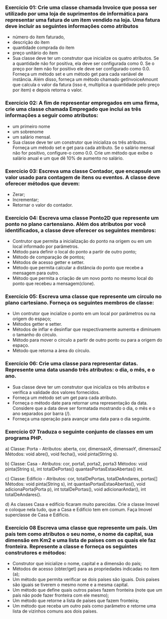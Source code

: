 ### Exercício 01: Crie uma classe chamada Invoice que possa ser utilizado por uma loja de suprimentos de informática para representar uma fatura de um item vendido na loja. Uma fatura deve incluir as seguintes informações como atributos

* número do item faturado,
* descrição do item
* quantidade comprada do item
* preço unitário do item
* Sua classe deve ter um construtor que inicialize os quatro atributos. Se a quantidade não for positiva, ela deve ser configurada como 0. Se o preço por item não for positivo ele deve ser configurado como 0.0. Forneça um método set e um método get para cada variável de instância. Além disso, forneça um método chamado getInvoiceAmount que calcula o valor da fatura (isso é, multiplica a quantidade pelo preço por item) e depois retorna o valor.


### Exercício 02: A fim de representar empregados em uma firma, crie uma classe chamada Empregado que inclui as três informações a seguir como atributos:

* um primeiro nome
* um sobrenome
* um salário mensal.
* Sua classe deve ter um construtor que inicializa os três atributos. Forneça um método set e get para cada atributo. Se o salário mensal não for positivo, configure-o como 0.0. Crie um método que exibe o salário anual e um que dê 10% de aumento no salário.


### Exercício 03: Escreva uma classe Contador, que encapsule um valor usado para contagem de itens ou eventos. A classe deve oferecer métodos que devem:

* Zerar;
* Incrementar;
* Retornar o valor do contador.


### Exercício 04: Escreva uma classe Ponto2D que represente um ponto no plano cartensiano. Além dos atributos por você identificados, a classe deve oferecer os seguintes membros:

* Contrutor que permita a inicialização do ponto na origem ou em um local informado por parâmetros.
* Método para definir o local do ponto a partir de outro ponto;
* Método de comparação de pontos;
* Métodos de acesso getter e setter.
* Método que permita calcular a distância do ponto que recebe a mensagem para outro.
* Método que permita a criação de um novo ponto no mesmo local do ponto que recebeu a mensagem(clone).


### Exercício 05: Escreva uma classe que represente um circulo no plano cartesiano. Forneça os seguintes membros de classe:

* Um contrutor que incialize o ponto em um local por parâmetros ou na origem do espaço;
* Métodos getter e setter.
* Métodos de inflar e desinflar que respectivamente aumenta e diminuem o tamanho do circulo.
* Método para mover o circulo a partir de outro ponto ou para a origem do espaço.
* Método que retorna a àrea do círculo.


### Exercício 06: Crie uma classe para representar datas. Represente uma data usando três atributos: o dia, o mês, e o ano.

* Sua classe deve ter um construtor que inicializa os três atributos e verifica a validade dos valores fornecidos.
* Forneça um método set um get para cada atributo.
* Forneça o método date para retornar uma representação da data. Considere que a data deve ser formatada mostrando o dia, o mês e o ano separados por barra (/).
* Forneça uma operação para avançar uma data para o dia seguinte.



### Exercício 07 Traduza o seguinte conjunto de classes em um programa PHP.

a) Classe: Porta - Atributos: aberta, cor, dimensaoX, dimensaoY, dimensaoZ Métodos: void abre(), void fecha(), void pinta(String s).

b) Classe: Casa - Atributos: cor, porta1, porta2, porta3 Métodos: void pinta(String s), 
int totalDePortas() quantasPortasEstaoAbertas() int.

c) Classe: Edificio - Atributos: cor, totalDePortas, totalDeAndares, portas[] Métodos: void pinta(String s), int quantasPortasEstaoAbertas(), void adicionaPorta(Porta p), int totalDePortas(), void adicionarAndar(), int totalDeAndares().

d) As classes Casa e edifício ficaram muito parecidas. Crie a classe Imovel e coloque nela tudo, que a Casa e Edificio tem em comum. Faça Imovel superclasse de Casa e Edificio. 


### Exercício 08 Escreva uma classe que represente um país. Um país tem como atributos o seu nome, o nome da capital, sua dimensão em Km2 e uma lista de países com os quais ele faz fronteira. Represente a classe e forneça os seguintes construtores e métodos:

* Construtor que inicialize o nome, capital e a dimensão do país;
* Métodos de acesso (obter/get) para as propriedades indicadas no item (a);
* Um método que permita verificar se dois países são iguais. Dois países são iguais se tiverem o mesmo nome e a mesma capital.
* Um método que define quais outros países fazem fronteira (note que um país não pode fazer fronteira com ele mesmo);
* Um método que retorne a lista de países que fazem fronteira;
* Um método que receba um outro país como parâmetro e retorne uma lista de vizinhos comuns aos dois países.
